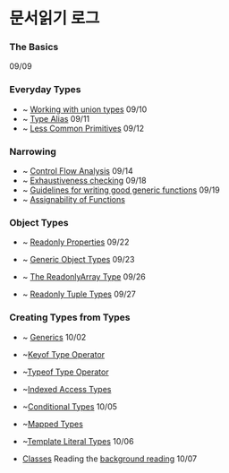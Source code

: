 # 문서읽기 로그

### The Basics

09/09

### Everyday Types

- ~ [Working with union types](https://www.typescriptlang.org/docs/handbook/2/everyday-types.html#working-with-union-types) 09/10
- ~ [Type Alias](https://www.typescriptlang.org/docs/handbook/2/everyday-types.html#type-aliases) 09/11
- ~ [Less Common Primitives](https://www.typescriptlang.org/docs/handbook/2/everyday-types.html#less-common-primitives) 09/12

### Narrowing

- ~ [Control Flow Analysis](https://www.typescriptlang.org/docs/handbook/2/narrowing.html#control-flow-analysis) 09/14
- ~ [Exhaustiveness checking](https://www.typescriptlang.org/docs/handbook/2/narrowing.html#exhaustiveness-checking) 09/18
- ~ [Guidelines for writing good generic functions](https://www.typescriptlang.org/docs/handbook/2/functions.html#guidelines-for-writing-good-generic-functions) 09/19
- ~ [Assignability of Functions](https://www.typescriptlang.org/docs/handbook/2/functions.html#assignability-of-functions)

### Object Types

- ~ [Readonly Properties](https://www.typescriptlang.org/docs/handbook/2/objects.html#readonly-properties) 09/22
- ~ [Generic Object Types](https://www.typescriptlang.org/docs/handbook/2/objects.html#generic-object-types) 09/23

- ~ [The ReadonlyArray Type](https://www.typescriptlang.org/docs/handbook/2/objects.html#the-readonlyarray-type) 09/26

- ~ [Readonly Tuple Types](https://www.typescriptlang.org/docs/handbook/2/objects.html#readonly-tuple-types) 09/27

### Creating Types from Types

- ~ [Generics](https://www.typescriptlang.org/docs/handbook/2/generics.html) 10/02

- ~[Keyof Type Operator](https://www.typescriptlang.org/docs/handbook/2/keyof-types.html)

- ~[Typeof Type Operator](https://www.typescriptlang.org/docs/handbook/2/typeof-types.html)

- ~[Indexed Access Types](https://www.typescriptlang.org/docs/handbook/2/indexed-access-types.html)

- ~[Conditional Types](https://www.typescriptlang.org/docs/handbook/2/conditional-types.html) 10/05

- ~[Mapped Types](https://www.typescriptlang.org/docs/handbook/2/mapped-types.html)

- ~[Template Literal Types](https://www.typescriptlang.org/docs/handbook/2/template-literal-types.html) 10/06

- [Classes](https://www.typescriptlang.org/docs/handbook/2/classes.html)
  Reading the [background reading](https://developer.mozilla.org/en-US/docs/Web/JavaScript/Reference/Classes) 10/07
